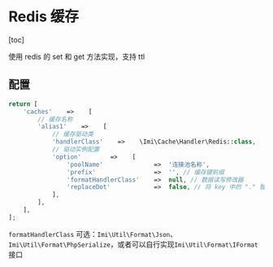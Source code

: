 # Redis 缓存

[toc]

使用 redis 的 set 和 get 方法实现，支持 ttl

## 配置

```php
return [
    'caches'    =>    [
        // 缓存名称
        'alias1'    =>    [
            // 缓存驱动类
            'handlerClass'    =>    \Imi\Cache\Handler\Redis::class,
            // 驱动实例配置
            'option'        =>    [
                'poolName'              =>  '连接池名称',
                'prefix'                =>  '', // 缓存键前缀
                'formatHandlerClass'    =>  null, // 数据读写修改器
                'replaceDot'            =>  false, // 将 key 中的 "." 替换为 ":"
            ],
        ],
    ],
];
```

`formatHandlerClass` 可选：`Imi\Util\Format\Json`、`Imi\Util\Format\PhpSerialize`，或者可以自行实现`Imi\Util\Format\IFormat`接口
